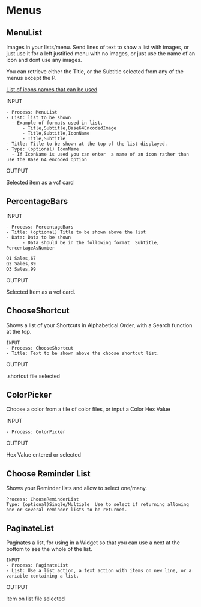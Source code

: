 # Menus

## MenuList
Images in your lists/menu. Send lines of text to show a list with images, or just use it for a left justified menu with no images, or just use the name of an icon and dont use any images.

You can retrieve either the Title, or the Subtitle selected from any of the menus except the P.


[List of icons names that can be used](https://gist.github.com/nturpin0/32e74627f47da91dd9aa979506d6d8f7)

INPUT
```
- Process: MenuList
- List: list to be shown 
  - Example of formats used in list.
      - Title,Subtitle,Base64EncodedImage
      - Title,Subtitle,IconName    
      - Title,Subtitle
- Title: Title to be shown at the top of the list displayed.
- Type: (optional) IconName
  - If IconName is used you can enter  a name of an icon rather than use the Base 64 encoded option
```
OUTPUT

Selected item as a vcf card

## PercentageBars
INPUT
```
- Process: PercentageBars
- Title: (optional) Title to be shown above the list
- Data: Data to be shown
      - Data should be in the following format  Subtitle, PercentageAsNumber

Q1 Sales,67
Q2 Sales,89
Q3 Sales,99
```

OUTPUT

Selected Item as a vcf card.


## ChooseShortcut
Shows a list of your Shortcuts in Alphabetical Order, with a Search function at the top.
```
INPUT
- Process: ChooseShortcut
- Title: Text to be shown above the choose shortcut list.
```
OUTPUT

.shortcut file selected

## ColorPicker
Choose a color from a tile of color files, or input a Color Hex Value

INPUT
```
- Process: ColorPicker
```

OUTPUT

Hex Value entered or selected

## Choose Reminder List
Shows your Reminder lists and allow to select one/many.

```
Process: ChooseReminderList
Type: (optional)Single/Multiple  Use to select if returning allowing one or several reminder lists to be returned.
```

## PaginateList
Paginates a list, for using in a Widget so that you can use a next at the bottom to see the whole of the list.
```
INPUT
- Process: PaginateList
- List: Use a list action, a text action with items on new line, or a variable containing a list. 
```
OUTPUT

item on list  file selected
